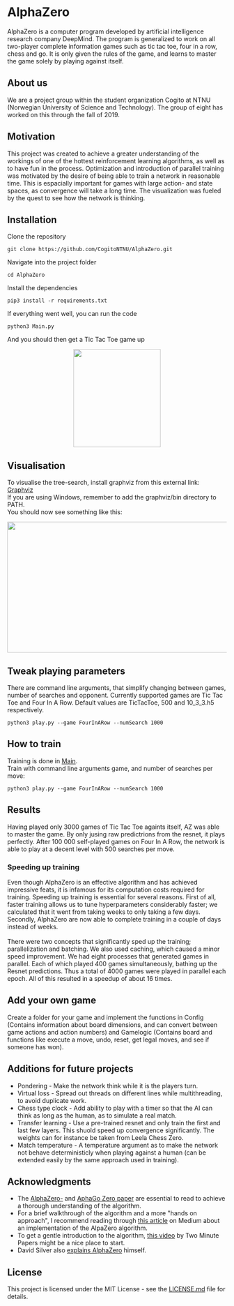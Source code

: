 # AlphaZero
AlphaZero is a computer program developed by artificial intelligence research company DeepMind. The program is generalized to work on all two-player complete information games such as tic tac toe, four in a row, chess and go. It is only given the rules of the game, and learns to master the game solely by playing against itself.

## About us
We are a project group within the student organization Cogito at NTNU (Norwegian University of Science and Technology). The group of eight has worked on this through the fall of 2019.

## Motivation
This project was created to achieve a greater understanding of the workings of one of the hottest reinforcement learning algorithms, as well as to have fun in the process. Optimization and introduction of parallel training was motivated by the desire of being able to train a network in reasonable time. This is espacially important for games with large action- and state spaces, as convergence will take a long time. The visualization was fueled by the quest to see how the network is thinking.

## Installation
Clone the repository
```
git clone https://github.com/CogitoNTNU/AlphaZero.git
```
Navigate into the project folder
```
cd AlphaZero
```
Install the dependencies
```
pip3 install -r requirements.txt
```
If everything went well, you can run the code
```
python3 Main.py
```
And you should then get a Tic Tac Toe game up 
<p align="center">
<img src="https://user-images.githubusercontent.com/45593399/68744963-ff811f00-05f5-11ea-8fd4-180ab7e3651f.png" width="200" height="225" />
</p>

## Visualisation
To visualise the tree-search, install graphviz from this external link: [Graphviz](https://graphviz.gitlab.io/download/)  
If you are using Windows, remember to add the graphviz/bin directory to PATH.  
You should now see something like this: 
<p align="center"><img src="https://tinyurl.com/yyk9vfpg" width="600" height="300" /></p>

## Tweak playing parameters
There are command line arguments, that simplify changing between games, number of searches and opponent. Currently supported games are Tic Tac Toe and Four In A Row. Default values are TicTacToe, 500 and 10_3_3.h5 respectively.
```
python3 play.py --game FourInARow --numSearch 1000
```

## How to train
Training is done in [Main](Main.py).  
Train with command line arguments game, and number of searches per move:  
```
python3 play.py --game FourInARow --numSearch 1000

```
## Results
Having played only 3000 games of Tic Tac Toe againts itself, AZ was able to master the game. By only jusing raw predictrions from the resnet, it plays perfectly. 
After 100 000 self-played games on Four In A Row, the network is able to play at a decent level with 500 searches per move. 

### Speeding up training
Even though AlphaZero is an effective algorithm and has achieved impressive feats, it is infamous for its computation costs required for training. Speeding up training is essential for several reasons. First of all, faster training allows us to tune hyperparameters considerably faster; we calculated that it went from taking weeks to only taking a few days. Secondly, AlphaZero are now able to complete training in a couple of days instead of weeks.<br><br>
There were two concepts that significantly sped up the training; parallelization and batching. We also used caching, which caused a minor speed improvement. 
We had eight processes that generated games in parallel. Each of which played 400 games simultaneously, bathing up the Resnet predictions. Thus a total of 4000 games were played in parallel each epoch. All of this resulted in a speedup of about 16 times.

## Add your own game
Create a folder for your game and implement the functions in Config (Contains information about board dimensions, and can convert between game actions and action numbers) and Gamelogic (Contains board and functions like execute a move, undo, reset, get legal moves, and see if someone has won).

## Additions for future projects
* Pondering - Make the network think while it is the players turn.  
* Virtual loss - Spread out threads on different lines while multithreading, to avoid duplicate work.  
* Chess type clock - Add ability to play with a timer so that the AI can think as long as the human, as to simulate a real match.  
* Transfer learning - Use a pre-trained resnet and only train the first and last few layers. This shuold speed up convergence significantly. The weights can for instance be taken from Leela Chess Zero.
* Match temperature - A temperature argument as to make the network not behave deterministicly when playing against a human (can be extended easily by the same approach used in training).

## Acknowledgments
* The [AlphaZero-](https://deepmind.com/documents/260/alphazero_preprint.pdf "AlphaZero paper by D. Silver et al.") and [AphaGo Zero paper](https://deepmind.com/documents/119/agz_unformatted_nature.pdf "AlphaGo Zero paper by D. Silver et al.") are essential to read to achieve a thorough understanding of the algorithm. 
* For a brief walkthrough of the algorithm and a more "hands on approach", I recommend reading through [this article](https://medium.com/oracledevs/lessons-from-implementing-alphazero-7e36e9054191 "Lessons From Implementing AlphaZero") on Medium about an implementation of the AlpaZero algorithm.
* To get a gentle introduction to the algorithm, [this video](https://www.youtube.com/watch?v=2ciR6rA85tg "AlphaZero: DeepMind's New Chess AI ") by Two Minute Papers might be a nice place to start.
* David Silver also [explains AlphaZero](https://www.youtube.com/watch?v=Wujy7OzvdJk=0s "Deepmind AlphaZero - Mastering Games Without Human Knowledge") himself.


## License
This project is licensed under the MIT License - see the [LICENSE.md](LICENSE.md) file for details.
